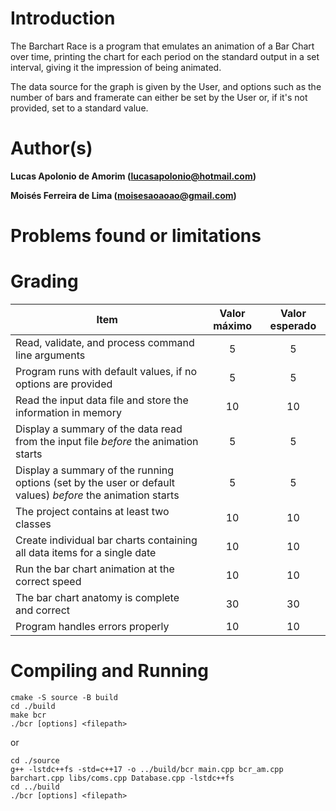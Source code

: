 # Introduction

The Barchart Race is a program that emulates an animation of a Bar Chart over time, printing the chart for each period on
the standard output in a set interval, giving it the impression of being animated. 

The data source for the graph is given by the User, and options such as the number of bars and framerate can either 
be set by the User or, if it's not provided, set to a standard value.

# Author(s)

**Lucas Apolonio de Amorim (lucasapolonio@hotmail.com)**

**Moisés Ferreira de Lima (moisesaoaoao@gmail.com)**

# Problems found or limitations

# Grading



| Item                                                                                                       | Valor máximo | Valor esperado |
|------------------------------------------------------------------------------------------------------------|:------------:|:--------------:|
| Read, validate, and process command line arguments                                                         |      5       |       5        |
| Program runs with default values, if no options are provided                                               |      5       |       5        |
| Read the input data file and store the information in memory                                               |      10      |       10       |
| Display a summary of the data read from the input file _before_ the animation starts                       |      5       |       5        |
| Display a summary of the running options (set by the user or default values) _before_ the animation starts |      5       |       5        |
| The project contains at least two classes                                                                  |      10      |       10       |
| Create individual bar charts containing all data items for a single date                                   |      10      |       10       |
| Run the bar chart animation at the correct speed                                                           |      10      |       10       |
| The bar chart anatomy is complete and correct                                                              |      30      |       30       |
| Program handles errors properly                                                                            |      10      |       10       |

# Compiling and Running

```
cmake -S source -B build
cd ./build
make bcr
./bcr [options] <filepath>
```
or
```
cd ./source
g++ -lstdc++fs -std=c++17 -o ../build/bcr main.cpp bcr_am.cpp barchart.cpp libs/coms.cpp Database.cpp -lstdc++fs
cd ../build
./bcr [options] <filepath>
```